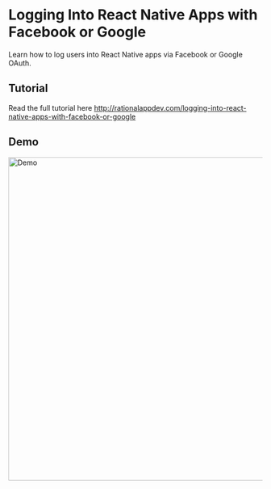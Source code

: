 # Logging Into React Native Apps with Facebook or Google

Learn how to log users into React Native apps via Facebook or Google OAuth.

## Tutorial

Read the full tutorial here http://rationalappdev.com/logging-into-react-native-apps-with-facebook-or-google

## Demo

<img src="https://github.com/rationalappdev/oauth-login/blob/master/demo.gif" alt="Demo" width="640" />